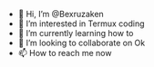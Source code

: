 - 👋 Hi, I’m @Bexruzaken
- 👀 I’m interested in Termux coding
- 🌱 I’m currently learning how to
- 💞️ I’m looking to collaborate on Ok
- 📫 How to reach me now

<!---
Bexruzaken/Bexruzaken is a ✨ special ✨ repository because its `README.md` (this file) appears on your GitHub profile.
You can click the Preview link to take a look at your changes.
--->

